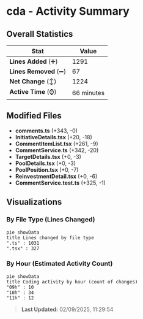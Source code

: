 # cda - Activity Summary 

## Overall Statistics

| Stat                   | Value                                                             |
| ---------------------- | ----------------------------------------------------------------- |
| **Lines Added** (➕)   | 1291                                          |
| **Lines Removed** (➖) | 67                                        |
| **Net Change** (↕)    | 1224                |
| **Active Time** (⌚)   | 66 minutes |


## Modified Files
- **comments.ts** (+343, -0)
- **InitiativeDetails.tsx** (+20, -18)
- **CommentItemList.tsx** (+261, -9)
- **CommentService.ts** (+342, -20)
- **TargetDetails.tsx** (+0, -3)
- **PoolDetails.tsx** (+0, -3)
- **PoolPosition.tsx** (+0, -7)
- **ReinvestmentDetail.tsx** (+0, -6)
- **CommentService.test.ts** (+325, -1)

## Visualizations

### By File Type (Lines Changed)

```mermaid
pie showData
title Lines changed by file type
".ts" : 1031
".tsx" : 327
```

### By Hour (Estimated Activity Count)

```mermaid
pie showData
title Coding activity by hour (count of changes)
"09h" : 10
"10h" : 34
"11h" : 12
```


> **Last Updated:** 02/09/2025, 11:29:54